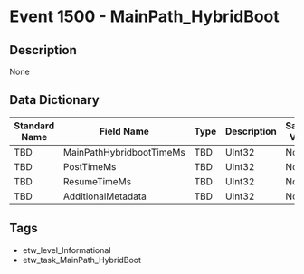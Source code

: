 # Event 1500 - MainPath_HybridBoot

## Description
None

## Data Dictionary
|Standard Name|Field Name|Type|Description|Sample Value|
|---|---|---|---|---|
|TBD|MainPathHybridbootTimeMs|TBD|UInt32|None|None|
|TBD|PostTimeMs|TBD|UInt32|None|None|
|TBD|ResumeTimeMs|TBD|UInt32|None|None|
|TBD|AdditionalMetadata|TBD|UInt32|None|None|

## Tags
* etw_level_Informational
* etw_task_MainPath_HybridBoot